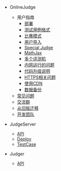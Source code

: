 - OnlineJudge

  - 用户指南
    - [部署](onlinejudge/guide/deploy.md)
    - [测试用例格式](onlinejudge/guide/test_case.md)
    - [比赛模式](onlinejudge/guide/contest_rule_type.md)
    - [用户导入](onlinejudge/guide/import_users.md)
    - [Special Judge](onlinejudge/guide/special_judge.md)
    - [MathJax](onlinejudge/guide/mathjax.md)
    - [多个评测机](onlinejudge/guide/multi_judge_server.md)
    - [内网运行的问题](onlinejudge/guide/intranet_problems.md)
    - [代码升级说明](onlinejudge/guide/upgrade.md)
    - [HTTPS相关问题](onlinejudge/guide/https.md)
    - [使用CDN](onlinejudge/guide/using_cdn.md)
    - [数据备份](onlinejudge/guide/backup.md)
  - [常见问题](onlinejudge/faq.md)
  - [交流群](onlinejudge/guide/qq_group.md)
  - [从旧版迁移](onlinejudge/from_old.md)
  - [开发团队](onlinejudge/dev-team.md)

- JudgeServer
  - [API](judgeserver/api.md)
  - [Deploy](judgeserver/deploy.md)
  - [TestCase](judgeserver/testcase.md)

- Judger

  - [API](judger/api.md)
